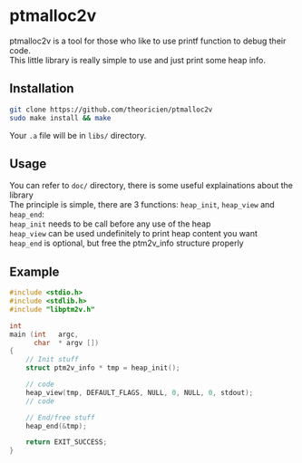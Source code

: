 # ptmalloc2v

ptmalloc2v is a tool for those who like to use printf function to debug their code.  
This little library is really simple to use and just print some heap info.  
  
## Installation

```bash
git clone https://github.com/theoricien/ptmalloc2v
sudo make install && make
```  
Your `.a` file will be in `libs/` directory.

## Usage

You can refer to `doc/` directory, there is some useful explainations about the library  
The principle is simple, there are 3 functions: `heap_init`, `heap_view` and `heap_end`:  
`heap_init` needs to be call before any use of the heap  
`heap_view` can be used undefinitely to print heap content you want  
`heap_end` is optional, but free the ptm2v_info structure properly  

## Example

```C
#include <stdio.h>
#include <stdlib.h>
#include "libptm2v.h"

int
main (int   argc,
      char  * argv [])
{
    // Init stuff
    struct ptm2v_info * tmp = heap_init();

    // code
    heap_view(tmp, DEFAULT_FLAGS, NULL, 0, NULL, 0, stdout);
    // code

    // End/free stuff
    heap_end(&tmp);

    return EXIT_SUCCESS;
}
```
